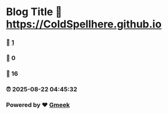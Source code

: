 # Blog Title :link: https://ColdSpellhere.github.io 
### :page_facing_up: [1](https://ColdSpellhere.github.io/tag.html) 
### :speech_balloon: 0 
### :hibiscus: 16 
### :alarm_clock: 2025-08-22 04:45:32 
### Powered by :heart: [Gmeek](https://github.com/Meekdai/Gmeek)
